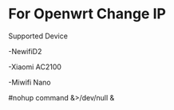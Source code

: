 # For Openwrt Change IP


Supported Device

-NewifiD2

-Xiaomi AC2100

-Miwifi Nano


#nohup command &>/dev/null &

